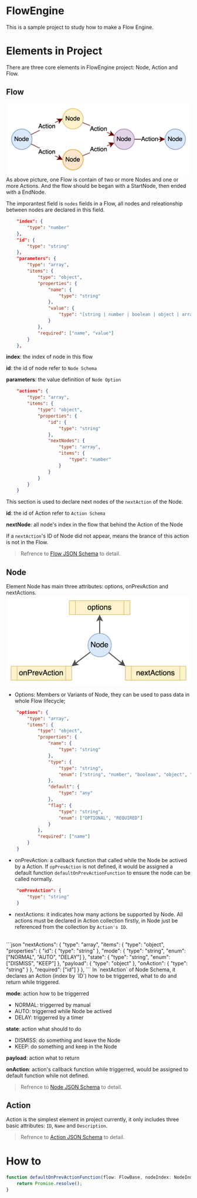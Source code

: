 # FlowEngine
This is a sample project to study how to make a Flow Engine.
# Elements in Project
There are three core elements in FlowEngine project: Node, Action and Flow. 
## Flow
![Flow Image](./readme/flow_image.png)
As above picture, one Flow is contain of two or more Nodes and one or more Actions. And the flow should be began with a StartNode, then ended with a EndNode.

The imporantest field is `nodes` fields in a Flow, all nodes and releationship between nodes are declared in this field.

```json
    "index": {
        "type": "number"
    },
    "id": {
        "type": "string"
    },
    "parameters": {
        "type": "array",
        "items": {
            "type": "object",
            "properties": {
                "name": {
                    "type": "string"
                },
                "value": {
                    "type": "[string | number | boolean | object | array | null]"
                }               
            },
            "required": ["name", "value"]
        }
    },
```

**index**: the index of node in this flow

**id**: the id of node refer to `Node Schema`

**parameters**: the value definition of `Node Option`

```json
    "actions": {
        "type": "array",
        "items": {
            "type": "object",
            "properties": {
                "id": {
                    "type": "string"
                },
                "nextNodes": {
                    "type": "array",
                    "items": {
                        "type": "number"
                    }
                }
            }
        }
    }
```
This section is used to declare next nodes of the `nextAction` of the Node.

**id**: the id of Action refer to `Action Schema`

**nextNode**: all node's index in the flow that behind the Action of the Node

If a `nextAction`'s ID of Node did not appear, means the brance of this action is not in the Flow.

>Refrence to [Flow JSON Schema](./src/definitions/schema/flow_schema.json) to detail.
## Node
Element Node has main three attributes: options, onPrevAction and nextActions.
![Node Image](./readme/node_image.png)
- Options: Members or Variants of Node, they can be used to pass data in whole Flow lifecycle;
```json
    "options": {
        "type": "array",
        "items": {
            "type": "object",
            "properties": {
                "name": {
                    "type": "string"
                },
                "type": {
                    "type": "string",
                    "enum": ["string", "number", "boolean", "object", "array", "null"]
                },
                "default": {
                    "type": "any"
                },
                "flag": { 
                    "type": "string",
                    "enum": ["OPTIONAL", "REQUIRED"]
                }
            },
            "required": ["name"]
        }
    }
```
- onPrevAction: a callback function that called while the Node be actived by a Action. If `opPrevAction` is not defined, it would be assigned a default function `defaultOnPrevActionFunction` to ensure the node can be called normally.
```json
    "onPrevAction": {
        "type": "string"
    }
```
- nextActions: it indicates how many actions be supported by Node. All actions must be declared in Action collection firstly, in Node just be referenced from the collection by `Action's ID`. 
<br>
```json
    "nextActions": {
        "type": "array",
        "items": {
            "type": "object",
            "properties": {
                "id": {
                    "type": "string"
                },
                "mode": {
                    "type": "string",
                    "enum": ["NORMAL", "AUTO", "DELAY"]
                },
                "state": {
                    "type": "string",
                    "enum": ["DISMISS", "KEEP"]
                },
                "payload": {
                    "type": "object"
                },
                "onAction": {
                    "type": "string"
                }
            },
            "required": ["id"]
        }
    },
```
In `nextAction` of Node Schema, it declares an Action (index by `ID`) how to be triggerred, what to do and return while triggered.

**mode**: action how to be triggerred
- NORMAL: triggerred by manual
- AUTO: triggerred while Node be actived
- DELAY: triggerred by a timer

**state**: action what should to do
- DISMISS: do something and leave the Node
- KEEP: do something and keep in the Node

**payload**: action what to return

**onAction**: action's callback function while triggerred, would be assigned to default function while not defined.

>Refrence to [Node JSON Schema](./src/definitions/schema/node_schema.json) to detail.
## Action
Action is the simplest element in project currently, it only includes three basic attributes: `ID`, `Name` and `Description`.
>Refrence to [Action JSON Schema](./src/definitions/schema/action_schema.json) to detail.

# How to


```ts
function defaultOnPrevActionFunction(flow: FlowBase, nodeIndex: NodeIndex, node: NodeBase, actionIndex: ActionIndex, action: NodeAction, data?: ActionData): Promise<number | void> {
    return Promise.resolve();
}
```